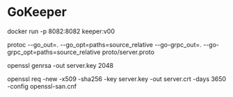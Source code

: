 # GoKeeper

docker run -p 8082:8082 keeper:v00

protoc --go_out=. --go_opt=paths=source_relative --go-grpc_out=. --go-grpc_opt=paths=source_relative proto/server.proto

openssl genrsa -out server.key 2048

openssl req -new -x509 -sha256   -key server.key   -out server.crt   -days 3650   -config openssl-san.cnf
